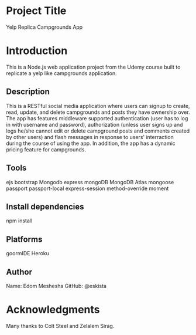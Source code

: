 # Project Title
Yelp Replica Campgrounds App

# Introduction
This is a Node.js web application project from the Udemy course built to replicate a yelp like campgrounds application. 

## Description 
This is a RESTful social media application where users can signup to create, read, update, and delete campgrounds and posts they have ownership over. The app has features middleware supported authentication (user has to log in with username and password), authorization (unless user signs up and logs he/she cannot edit or delete campground posts and comments created by other users) and flash messages in response to users' interraction during the course of using the app. In addition, the app has a dynamic pricing feature for campgrounds.


## Tools
ejs
bootstrap 
Mongodb
express
mongoDB
MongoDB Atlas
mongoose
passport
passport-local
express-session
method-override
moment

## Install dependencies
npm install

## Platforms
goormIDE
Heroku

## Author
Name: Edom Meshesha
GitHub: @eskista

# Acknowledgments
Many thanks to Colt Steel and Zelalem Sirag.

